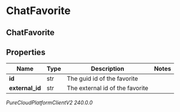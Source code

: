 # ChatFavorite

## ChatFavorite

## Properties

|Name | Type | Description | Notes|
|------------ | ------------- | ------------- | -------------|
| **id** | str | The guid id of the favorite | |
| **external_id** | str | The external id of the favorite | |



_PureCloudPlatformClientV2 240.0.0_
